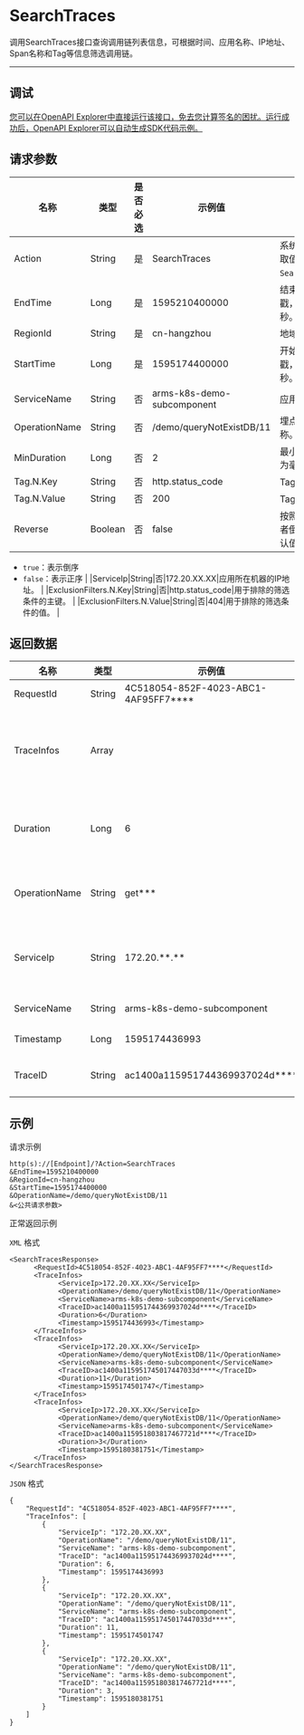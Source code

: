 # SearchTraces

调用SearchTraces接口查询调用链列表信息，可根据时间、应用名称、IP地址、Span名称和Tag等信息筛选调用链。

****

## 调试

[您可以在OpenAPI Explorer中直接运行该接口，免去您计算签名的困扰。运行成功后，OpenAPI Explorer可以自动生成SDK代码示例。](https://api.aliyun.com/#product=ARMS&api=SearchTraces&type=RPC&version=2019-08-08)

## 请求参数

|名称|类型|是否必选|示例值|描述|
|--|--|----|---|--|
|Action|String|是|SearchTraces|系统规定参数，取值为`SearchTraces`。 |
|EndTime|Long|是|1595210400000|结束时间的时间戳，精确到毫秒。 |
|RegionId|String|是|cn-hangzhou|地域ID。 |
|StartTime|Long|是|1595174400000|开始时间的时间戳，精确到毫秒。 |
|ServiceName|String|否|arms-k8s-demo-subcomponent|应用名称。 |
|OperationName|String|否|/demo/queryNotExistDB/11|埋点的接口名称。 |
|MinDuration|Long|否|2|最小耗时，单位为毫秒。 |
|Tag.N.Key|String|否|http.status\_code|Tag的主键。 |
|Tag.N.Value|String|否|200|Tag的值。 |
|Reverse|Boolean|否|false|按照时间正序或者倒序排列。默认值为`false`。

 -   `true`：表示倒序
-   `false`：表示正序 |
|ServiceIp|String|否|172.20.XX.XX|应用所在机器的IP地址。 |
|ExclusionFilters.N.Key|String|否|http.status\_code|用于排除的筛选条件的主键。 |
|ExclusionFilters.N.Value|String|否|404|用于排除的筛选条件的值。 |

## 返回数据

|名称|类型|示例值|描述|
|--|--|---|--|
|RequestId|String|4C518054-852F-4023-ABC1-4AF95FF7\*\*\*\*|请求ID |
|TraceInfos|Array| |返回的调用链路详细信息 |
|Duration|Long|6|调用链路耗时（毫秒） |
|OperationName|String|get\*\*\*|埋点的接口名称 |
|ServiceIp|String|172.20.\*\*.\*\*|应用所在机器的IP地址 |
|ServiceName|String|arms-k8s-demo-subcomponent|应用名称 |
|Timestamp|Long|1595174436993|时间戳 |
|TraceID|String|ac1400a115951744369937024d\*\*\*\*|调用链路ID |

## 示例

请求示例

```
http(s)://[Endpoint]/?Action=SearchTraces
&EndTime=1595210400000
&RegionId=cn-hangzhou
&StartTime=1595174400000
&OperationName=/demo/queryNotExistDB/11
&<公共请求参数>
```

正常返回示例

`XML` 格式

```
<SearchTracesResponse>
	  <RequestId>4C518054-852F-4023-ABC1-4AF95FF7****</RequestId>
	  <TraceInfos>
		    <ServiceIp>172.20.XX.XX</ServiceIp>
		    <OperationName>/demo/queryNotExistDB/11</OperationName>
		    <ServiceName>arms-k8s-demo-subcomponent</ServiceName>
		    <TraceID>ac1400a115951744369937024d****</TraceID>
		    <Duration>6</Duration>
		    <Timestamp>1595174436993</Timestamp>
	  </TraceInfos>
	  <TraceInfos>
		    <ServiceIp>172.20.XX.XX</ServiceIp>
		    <OperationName>/demo/queryNotExistDB/11</OperationName>
		    <ServiceName>arms-k8s-demo-subcomponent</ServiceName>
		    <TraceID>ac1400a115951745017447033d****</TraceID>
		    <Duration>11</Duration>
		    <Timestamp>1595174501747</Timestamp>
	  </TraceInfos>
	  <TraceInfos>
		    <ServiceIp>172.20.XX.XX</ServiceIp>
		    <OperationName>/demo/queryNotExistDB/11</OperationName>
		    <ServiceName>arms-k8s-demo-subcomponent</ServiceName>
		    <TraceID>ac1400a115951803817467721d****</TraceID>
		    <Duration>3</Duration>
		    <Timestamp>1595180381751</Timestamp>
	  </TraceInfos>
</SearchTracesResponse>
```

`JSON` 格式

```
{
	"RequestId": "4C518054-852F-4023-ABC1-4AF95FF7****",
	"TraceInfos": [
		{
			"ServiceIp": "172.20.XX.XX",
			"OperationName": "/demo/queryNotExistDB/11",
			"ServiceName": "arms-k8s-demo-subcomponent",
			"TraceID": "ac1400a115951744369937024d****",
			"Duration": 6,
			"Timestamp": 1595174436993
		},
		{
			"ServiceIp": "172.20.XX.XX",
			"OperationName": "/demo/queryNotExistDB/11",
			"ServiceName": "arms-k8s-demo-subcomponent",
			"TraceID": "ac1400a115951745017447033d****",
			"Duration": 11,
			"Timestamp": 1595174501747
		},
		{
			"ServiceIp": "172.20.XX.XX",
			"OperationName": "/demo/queryNotExistDB/11",
			"ServiceName": "arms-k8s-demo-subcomponent",
			"TraceID": "ac1400a115951803817467721d****",
			"Duration": 3,
			"Timestamp": 1595180381751
		}
	]
}
```


